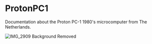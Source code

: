 # ProtonPC1
Documentation about the Proton PC-1 1980's microcomputer from The Netherlands.

![IMG_2909 Background Removed](https://github.com/user-attachments/assets/e8cab2e9-859d-4cc7-b4f6-7d62139de975)
